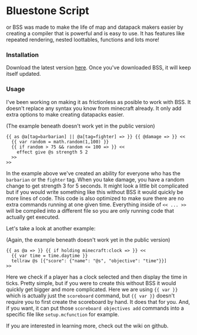 # Bluestone Script
or BSS was made to make the life of map and datapack makers easier by creating a compiler that is powerful and is easy to use. It has features like repeated rendering, nested loottables, functions and lots more!

### Installation
Download the latest version [here](https://github.com/rster2002/BSS/releases/latest). Once you've downloaded BSS, it will keep itself updated.

### Usage
I've been working on making it as frictionless as posible to work with BSS. It doesn't replace any syntax you know from minecraft already. It only add extra options to make creating datapacks easier.

(The example beneath doesn't work yet in the public version)
```
{{ as @a[tag=barbarian] || @a[tag=fighter] => }} {{ @damage => }} <<
  {{ var random = math.random(1,100) }}
  {{ if random > 75 && random <= 100 => }} <<
    effect give @s strength 5 2
  >>
>>
```

In the example above we've created an ability for everyone who has the `barbarian` or the `fighter` tag. When you take damage, you have a random change to get strength 3 for 5 seconds. It might look a little bit complicated but if you would write something like this without BSS it would quickly be more lines of code. This code is also optimized to make sure there are no extra commands running at one given time. Everything inside of `<< ... >>` will be compiled into a different file so you are only running code that actually get executed.

Let's take a look at another example:

(Again, the example beneath doesn't work yet in the public version)
```
{{ as @a => }} {{ if holding minecraft:clock => }} <<
  {{ var time = time.daytime }}
  tellraw @s [{"score": {"name": "@s", "objective": "time"}}]
>>
```

Here we check if a player has a clock selected and then display the time in ticks. Pretty simple, but if you were to create this without BSS it would quickly get bigger and more complicated. Here we are using `{{ var }}` which is actually just the `scoreboard` command, but `{{ var }}` doesn't require you to first create the scoreboard by hand. It does that for you. And, if you want, it can put those `scoreboard objectives add` commands into a specific file like `setup.mcfunction` for example.

If you are interested in learning more, check out the wiki on github. 
